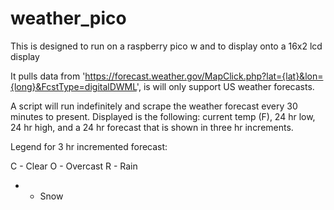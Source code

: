 # weather_pico

This is designed to run on a raspberry pico w and to display onto a 16x2 lcd display

It pulls data from 'https://forecast.weather.gov/MapClick.php?lat={lat}&lon={long}&FcstType=digitalDWML', is will only support US weather forecasts.

A script will run indefinitely and scrape the weather forecast every 30 minutes to present. Displayed is the following: current temp (F), 24 hr low, 24 hr high, and a 24 hr forecast that is shown in three hr increments.

Legend for 3 hr incremented forecast:

C - Clear
O - Overcast
R - Rain
* - Snow
